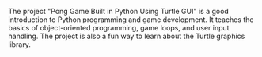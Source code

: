 The project "Pong Game Built in Python Using Turtle GUI" is a good introduction to Python programming and game development. It teaches the basics of object-oriented programming, game loops, and user input handling. The project is also a fun way to learn about the Turtle graphics library.
